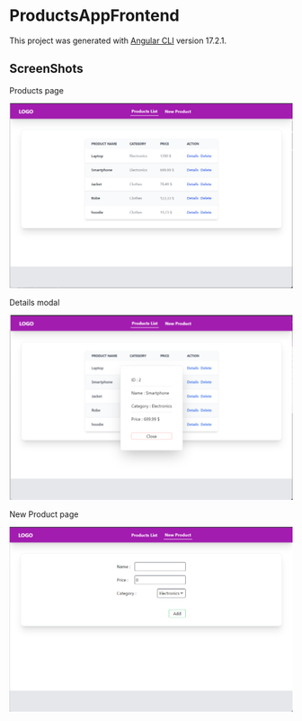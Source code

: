 # ProductsAppFrontend

This project was generated with [Angular CLI](https://github.com/angular/angular-cli) version 17.2.1.

## ScreenShots

Products page

![products page](./images/img.png)

Details modal

![Details modal](./images/img_1.png)

New Product page

![New Product page](./images/img_2.png)

